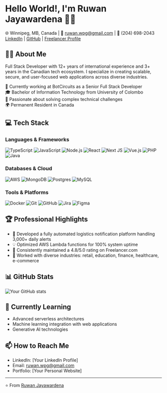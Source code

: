 # Hello World!, I'm Ruwan Jayawardena 👋🏼

🌐 Winnipeg, MB, Canada | 📧 ruwan.wpg@gmail.com | 📱 (204) 698-2043
[LinkedIn](your-linkedin-link) | [GitHub](your-github-link) | [Freelancer Profile](your-freelancer-link)

## 👨‍💻 About Me
Full Stack Developer with 12+ years of international experience and 3+ years in the Canadian tech ecosystem. I specialize in creating scalable, secure, and user-focused web applications across diverse industries.

🚀 Currently working at BotCircuits as a Senior Full Stack Developer<br>
🎓 Bachelor of Information Technology from University of Colombo<br>
💼 Passionate about solving complex technical challenges<br>
🌍 Permanent Resident in Canada

## 💻 Tech Stack

### Languages & Frameworks
![TypeScript](https://img.shields.io/badge/typescript-%23007ACC.svg?style=for-the-badge&logo=typescript&logoColor=white)
![JavaScript](https://img.shields.io/badge/javascript-%23323330.svg?style=for-the-badge&logo=javascript&logoColor=%23F7DF1E)
![Node.js](https://img.shields.io/badge/node.js-6DA55F?style=for-the-badge&logo=node.js&logoColor=white)
![React](https://img.shields.io/badge/react-%2320232a.svg?style=for-the-badge&logo=react&logoColor=%2361DAFB)
![Next JS](https://img.shields.io/badge/Next-black?style=for-the-badge&logo=next.js&logoColor=white)
![Vue.js](https://img.shields.io/badge/vue.js-%2335495e.svg?style=for-the-badge&logo=vuedotjs&logoColor=%234FC08D)
![PHP](https://img.shields.io/badge/php-%23777BB4.svg?style=for-the-badge&logo=php&logoColor=white)
![Java](https://img.shields.io/badge/java-%23ED8B00.svg?style=for-the-badge&logo=openjdk&logoColor=white)

### Databases & Cloud
![AWS](https://img.shields.io/badge/AWS-%23FF9900.svg?style=for-the-badge&logo=amazon-aws&logoColor=white)
![MongoDB](https://img.shields.io/badge/MongoDB-%234ea94b.svg?style=for-the-badge&logo=mongodb&logoColor=white)
![Postgres](https://img.shields.io/badge/postgres-%23316192.svg?style=for-the-badge&logo=postgresql&logoColor=white)
![MySQL](https://img.shields.io/badge/mysql-4479A1.svg?style=for-the-badge&logo=mysql&logoColor=white)

### Tools & Platforms
![Docker](https://img.shields.io/badge/docker-%230db7ed.svg?style=for-the-badge&logo=docker&logoColor=white)
![Git](https://img.shields.io/badge/git-%23F05033.svg?style=for-the-badge&logo=git&logoColor=white)
![GitHub](https://img.shields.io/badge/github-%23121011.svg?style=for-the-badge&logo=github&logoColor=white)
![Jira](https://img.shields.io/badge/jira-%230A0FFF.svg?style=for-the-badge&logo=jira&logoColor=white)
![Figma](https://img.shields.io/badge/figma-%23F24E1E.svg?style=for-the-badge&logo=figma&logoColor=white)

## 🏆 Professional Highlights

- 🚀 Developed a fully automated logistics notification platform handling 3,000+ daily alerts
- 💡 Optimized AWS Lambda functions for 100% system uptime
- 🤝 Consistently maintained a 4.8/5.0 rating on Freelancer.com
- 🏢 Worked with diverse industries: retail, education, finance, healthcare, e-commerce

## 📊 GitHub Stats

![Your GitHub stats](https://github-readme-stats.vercel.app/api?username=yourusername&show_icons=true&theme=radical)

## 🌱 Currently Learning

- Advanced serverless architectures
- Machine learning integration with web applications
- Generative AI technologies

## 📫 How to Reach Me

- LinkedIn: [Your LinkedIn Profile]
- Email: ruwan.wpg@gmail.com
- Portfolio: [Your Personal Website]

---

⭐️ From [Ruwan Jayawardena](https://github.com/yourusername)
